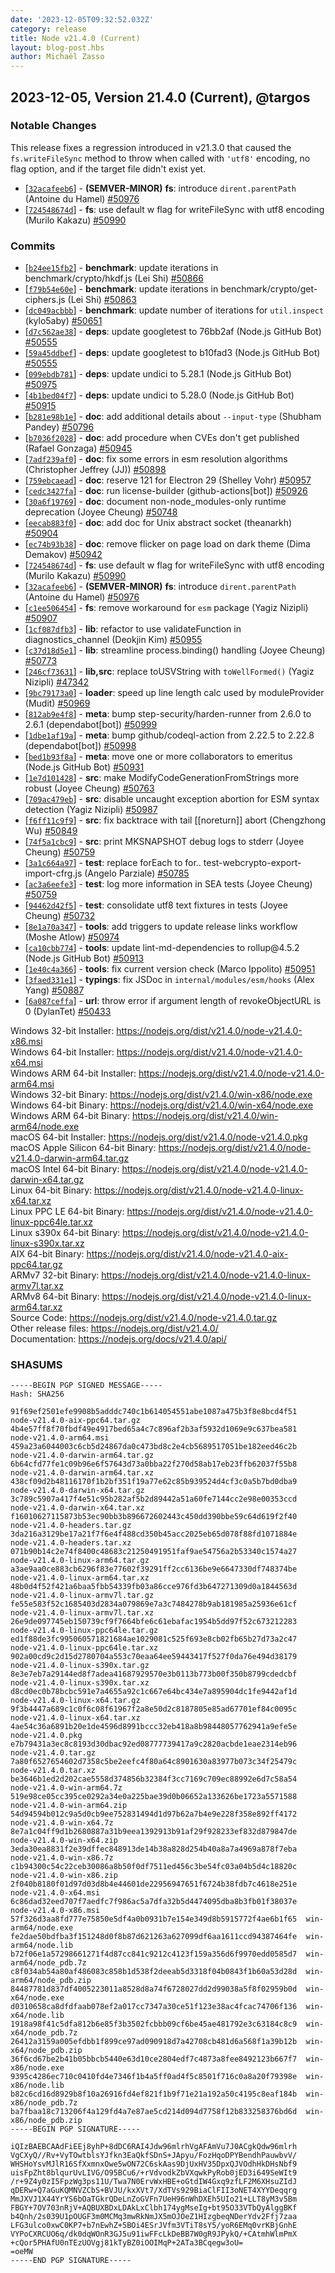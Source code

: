 ```yaml
---
date: '2023-12-05T09:32:52.032Z'
category: release
title: Node v21.4.0 (Current)
layout: blog-post.hbs
author: Michaël Zasso
---
```


## 2023-12-05, Version 21.4.0 (Current), @targos

### Notable Changes

This release fixes a regression introduced in v21.3.0 that caused the `fs.writeFileSync`
method to throw when called with `'utf8'` encoding, no flag option, and if the target file didn't exist yet.

- \[[`32acafeeb6`](https://github.com/nodejs/node/commit/32acafeeb6)] - **(SEMVER-MINOR)** **fs**: introduce `dirent.parentPath` (Antoine du Hamel) [#50976](https://github.com/nodejs/node/pull/50976)
- \[[`724548674d`](https://github.com/nodejs/node/commit/724548674d)] - **fs**: use default w flag for writeFileSync with utf8 encoding (Murilo Kakazu) [#50990](https://github.com/nodejs/node/pull/50990)

### Commits

- \[[`b24ee15fb2`](https://github.com/nodejs/node/commit/b24ee15fb2)] - **benchmark**: update iterations in benchmark/crypto/hkdf.js (Lei Shi) [#50866](https://github.com/nodejs/node/pull/50866)
- \[[`f79b54e60e`](https://github.com/nodejs/node/commit/f79b54e60e)] - **benchmark**: update iterations in benchmark/crypto/get-ciphers.js (Lei Shi) [#50863](https://github.com/nodejs/node/pull/50863)
- \[[`dc049acbbb`](https://github.com/nodejs/node/commit/dc049acbbb)] - **benchmark**: update number of iterations for `util.inspect` (kylo5aby) [#50651](https://github.com/nodejs/node/pull/50651)
- \[[`d7c562ae38`](https://github.com/nodejs/node/commit/d7c562ae38)] - **deps**: update googletest to 76bb2af (Node.js GitHub Bot) [#50555](https://github.com/nodejs/node/pull/50555)
- \[[`59a45ddbef`](https://github.com/nodejs/node/commit/59a45ddbef)] - **deps**: update googletest to b10fad3 (Node.js GitHub Bot) [#50555](https://github.com/nodejs/node/pull/50555)
- \[[`099ebdb781`](https://github.com/nodejs/node/commit/099ebdb781)] - **deps**: update undici to 5.28.1 (Node.js GitHub Bot) [#50975](https://github.com/nodejs/node/pull/50975)
- \[[`4b1bed04f7`](https://github.com/nodejs/node/commit/4b1bed04f7)] - **deps**: update undici to 5.28.0 (Node.js GitHub Bot) [#50915](https://github.com/nodejs/node/pull/50915)
- \[[`b281e98b1e`](https://github.com/nodejs/node/commit/b281e98b1e)] - **doc**: add additional details about `--input-type` (Shubham Pandey) [#50796](https://github.com/nodejs/node/pull/50796)
- \[[`b7036f2028`](https://github.com/nodejs/node/commit/b7036f2028)] - **doc**: add procedure when CVEs don't get published (Rafael Gonzaga) [#50945](https://github.com/nodejs/node/pull/50945)
- \[[`7adf239af0`](https://github.com/nodejs/node/commit/7adf239af0)] - **doc**: fix some errors in esm resolution algorithms (Christopher Jeffrey (JJ)) [#50898](https://github.com/nodejs/node/pull/50898)
- \[[`759ebcaead`](https://github.com/nodejs/node/commit/759ebcaead)] - **doc**: reserve 121 for Electron 29 (Shelley Vohr) [#50957](https://github.com/nodejs/node/pull/50957)
- \[[`cedc3427fa`](https://github.com/nodejs/node/commit/cedc3427fa)] - **doc**: run license-builder (github-actions\[bot]) [#50926](https://github.com/nodejs/node/pull/50926)
- \[[`30a6f19769`](https://github.com/nodejs/node/commit/30a6f19769)] - **doc**: document non-node_modules-only runtime deprecation (Joyee Cheung) [#50748](https://github.com/nodejs/node/pull/50748)
- \[[`eecab883f0`](https://github.com/nodejs/node/commit/eecab883f0)] - **doc**: add doc for Unix abstract socket (theanarkh) [#50904](https://github.com/nodejs/node/pull/50904)
- \[[`ec74b93b38`](https://github.com/nodejs/node/commit/ec74b93b38)] - **doc**: remove flicker on page load on dark theme (Dima Demakov) [#50942](https://github.com/nodejs/node/pull/50942)
- \[[`724548674d`](https://github.com/nodejs/node/commit/724548674d)] - **fs**: use default w flag for writeFileSync with utf8 encoding (Murilo Kakazu) [#50990](https://github.com/nodejs/node/pull/50990)
- \[[`32acafeeb6`](https://github.com/nodejs/node/commit/32acafeeb6)] - **(SEMVER-MINOR)** **fs**: introduce `dirent.parentPath` (Antoine du Hamel) [#50976](https://github.com/nodejs/node/pull/50976)
- \[[`c1ee506454`](https://github.com/nodejs/node/commit/c1ee506454)] - **fs**: remove workaround for `esm` package (Yagiz Nizipli) [#50907](https://github.com/nodejs/node/pull/50907)
- \[[`1cf087dfb3`](https://github.com/nodejs/node/commit/1cf087dfb3)] - **lib**: refactor to use validateFunction in diagnostics_channel (Deokjin Kim) [#50955](https://github.com/nodejs/node/pull/50955)
- \[[`c37d18d5e1`](https://github.com/nodejs/node/commit/c37d18d5e1)] - **lib**: streamline process.binding() handling (Joyee Cheung) [#50773](https://github.com/nodejs/node/pull/50773)
- \[[`246cf73631`](https://github.com/nodejs/node/commit/246cf73631)] - **lib,src**: replace toUSVString with `toWellFormed()` (Yagiz Nizipli) [#47342](https://github.com/nodejs/node/pull/47342)
- \[[`9bc79173a0`](https://github.com/nodejs/node/commit/9bc79173a0)] - **loader**: speed up line length calc used by moduleProvider (Mudit) [#50969](https://github.com/nodejs/node/pull/50969)
- \[[`812ab9e4f8`](https://github.com/nodejs/node/commit/812ab9e4f8)] - **meta**: bump step-security/harden-runner from 2.6.0 to 2.6.1 (dependabot\[bot]) [#50999](https://github.com/nodejs/node/pull/50999)
- \[[`1dbe1af19a`](https://github.com/nodejs/node/commit/1dbe1af19a)] - **meta**: bump github/codeql-action from 2.22.5 to 2.22.8 (dependabot\[bot]) [#50998](https://github.com/nodejs/node/pull/50998)
- \[[`bed1b93f8a`](https://github.com/nodejs/node/commit/bed1b93f8a)] - **meta**: move one or more collaborators to emeritus (Node.js GitHub Bot) [#50931](https://github.com/nodejs/node/pull/50931)
- \[[`1e7d101428`](https://github.com/nodejs/node/commit/1e7d101428)] - **src**: make ModifyCodeGenerationFromStrings more robust (Joyee Cheung) [#50763](https://github.com/nodejs/node/pull/50763)
- \[[`709ac479eb`](https://github.com/nodejs/node/commit/709ac479eb)] - **src**: disable uncaught exception abortion for ESM syntax detection (Yagiz Nizipli) [#50987](https://github.com/nodejs/node/pull/50987)
- \[[`f6ff11c9f9`](https://github.com/nodejs/node/commit/f6ff11c9f9)] - **src**: fix backtrace with tail \[\[noreturn]] abort (Chengzhong Wu) [#50849](https://github.com/nodejs/node/pull/50849)
- \[[`74f5a1cbc9`](https://github.com/nodejs/node/commit/74f5a1cbc9)] - **src**: print MKSNAPSHOT debug logs to stderr (Joyee Cheung) [#50759](https://github.com/nodejs/node/pull/50759)
- \[[`3a1c664a97`](https://github.com/nodejs/node/commit/3a1c664a97)] - **test**: replace forEach to for.. test-webcrypto-export-import-cfrg.js (Angelo Parziale) [#50785](https://github.com/nodejs/node/pull/50785)
- \[[`ac3a6eefe3`](https://github.com/nodejs/node/commit/ac3a6eefe3)] - **test**: log more information in SEA tests (Joyee Cheung) [#50759](https://github.com/nodejs/node/pull/50759)
- \[[`94462d42f5`](https://github.com/nodejs/node/commit/94462d42f5)] - **test**: consolidate utf8 text fixtures in tests (Joyee Cheung) [#50732](https://github.com/nodejs/node/pull/50732)
- \[[`8e1a70a347`](https://github.com/nodejs/node/commit/8e1a70a347)] - **tools**: add triggers to update release links workflow (Moshe Atlow) [#50974](https://github.com/nodejs/node/pull/50974)
- \[[`ca10cbb774`](https://github.com/nodejs/node/commit/ca10cbb774)] - **tools**: update lint-md-dependencies to rollup\@4.5.2 (Node.js GitHub Bot) [#50913](https://github.com/nodejs/node/pull/50913)
- \[[`1e40c4a366`](https://github.com/nodejs/node/commit/1e40c4a366)] - **tools**: fix current version check (Marco Ippolito) [#50951](https://github.com/nodejs/node/pull/50951)
- \[[`3faed331e1`](https://github.com/nodejs/node/commit/3faed331e1)] - **typings**: fix JSDoc in `internal/modules/esm/hooks` (Alex Yang) [#50887](https://github.com/nodejs/node/pull/50887)
- \[[`6a087ceffa`](https://github.com/nodejs/node/commit/6a087ceffa)] - **url**: throw error if argument length of revokeObjectURL is 0 (DylanTet) [#50433](https://github.com/nodejs/node/pull/50433)

Windows 32-bit Installer: https://nodejs.org/dist/v21.4.0/node-v21.4.0-x86.msi \
Windows 64-bit Installer: https://nodejs.org/dist/v21.4.0/node-v21.4.0-x64.msi \
Windows ARM 64-bit Installer: https://nodejs.org/dist/v21.4.0/node-v21.4.0-arm64.msi \
Windows 32-bit Binary: https://nodejs.org/dist/v21.4.0/win-x86/node.exe \
Windows 64-bit Binary: https://nodejs.org/dist/v21.4.0/win-x64/node.exe \
Windows ARM 64-bit Binary: https://nodejs.org/dist/v21.4.0/win-arm64/node.exe \
macOS 64-bit Installer: https://nodejs.org/dist/v21.4.0/node-v21.4.0.pkg \
macOS Apple Silicon 64-bit Binary: https://nodejs.org/dist/v21.4.0/node-v21.4.0-darwin-arm64.tar.gz \
macOS Intel 64-bit Binary: https://nodejs.org/dist/v21.4.0/node-v21.4.0-darwin-x64.tar.gz \
Linux 64-bit Binary: https://nodejs.org/dist/v21.4.0/node-v21.4.0-linux-x64.tar.xz \
Linux PPC LE 64-bit Binary: https://nodejs.org/dist/v21.4.0/node-v21.4.0-linux-ppc64le.tar.xz \
Linux s390x 64-bit Binary: https://nodejs.org/dist/v21.4.0/node-v21.4.0-linux-s390x.tar.xz \
AIX 64-bit Binary: https://nodejs.org/dist/v21.4.0/node-v21.4.0-aix-ppc64.tar.gz \
ARMv7 32-bit Binary: https://nodejs.org/dist/v21.4.0/node-v21.4.0-linux-armv7l.tar.xz \
ARMv8 64-bit Binary: https://nodejs.org/dist/v21.4.0/node-v21.4.0-linux-arm64.tar.xz \
Source Code: https://nodejs.org/dist/v21.4.0/node-v21.4.0.tar.gz \
Other release files: https://nodejs.org/dist/v21.4.0/ \
Documentation: https://nodejs.org/docs/v21.4.0/api/

### SHASUMS

```text
-----BEGIN PGP SIGNED MESSAGE-----
Hash: SHA256

91f69ef2501efe9908b5adddc740c1b614054551abe1087a475b3f8e8bcd4f51  node-v21.4.0-aix-ppc64.tar.gz
4b4e57ff8f70fbdf49e4917bed65a4c7c896af2b3af5932d1069e9c637bea581  node-v21.4.0-arm64.msi
459a23a6044003c6cb5d24867da0c473bd8c2e4cb5689517051be182eed46c2b  node-v21.4.0-darwin-arm64.tar.gz
6b64cfd77fe1c09b96e6f57643d73a0bba22f270d58ab17eb23ffb62037f55b8  node-v21.4.0-darwin-arm64.tar.xz
438cf09d2b48116170f1b2bf351f19a77e62c85b939524d4cf3c0a5b7bd0dba9  node-v21.4.0-darwin-x64.tar.gz
3c789c5907a417f4e51c95b282af5b2d89442a51a60fe7144cc2e98e00353ccd  node-v21.4.0-darwin-x64.tar.xz
f16010627115873b53ec90bb3b896672602443c450dd390bbe59c64d619f2f40  node-v21.4.0-headers.tar.gz
3da216a3129be17a21f7f6e4f488cd350b45acc2025eb65d078f88fd1071884e  node-v21.4.0-headers.tar.xz
071b90b14c2e74f8400c48683c21250491951faf9ae54756a2b53340c1574a27  node-v21.4.0-linux-arm64.tar.gz
a3ae9aa0ce883cb6296f83e77602f39291ff2cc6136be9e6647330df748374be  node-v21.4.0-linux-arm64.tar.xz
48b0d4f52f421a6baa5fbb54339fb03a86cce976fd3b647271309d0a1844563d  node-v21.4.0-linux-armv7l.tar.gz
fe55e583f52c1685403d2834a079869e7a3c7484278b9ab181985a25936e61cf  node-v21.4.0-linux-armv7l.tar.xz
26e9de097745eb150739cf9f7664bfe6c61ebafac1954b5dd97f52c673212283  node-v21.4.0-linux-ppc64le.tar.gz
ed1f88de3fc995060571821684ae1029081c525f693e8cb02fb65b27d73a2c47  node-v21.4.0-linux-ppc64le.tar.xz
902a00cd9c2d15d2780704a553c70eaa64ee59443417f527f0da76e494d38179  node-v21.4.0-linux-s390x.tar.gz
8e3e7eb7a29144ed8f7adea41687929570e3b0113b773b00f350b8799cdedcbf  node-v21.4.0-linux-s390x.tar.xz
d8cd0ec0b78bcbc591e7a4655a92c1c667e64bc434e7a895904dc1fe9442af1d  node-v21.4.0-linux-x64.tar.gz
9f3b4447a689c1c0f6c08f61967f2a8e50d2c8187805e85ad67701ef84c0095c  node-v21.4.0-linux-x64.tar.xz
4ae54c36a6891b20e1de4596d8991bccc32eb418a8b98448057762941a9efe5e  node-v21.4.0.pkg
e7b79431a3ec8c8193d30dbac92ed08777739417a9c2820acbde1eae2314eb96  node-v21.4.0.tar.gz
7a80f6527654602d7358c5be2eefc4f80a64c8901630a83977b073c34f25479c  node-v21.4.0.tar.xz
be3646b1ed2d202cae5558d374856b32384f3cc7169c709ec88992e6d7c58a54  node-v21.4.0-win-arm64.7z
519e98ce05cc395ce0292a34e0a225bae39d0b06652a133626be1723a5571588  node-v21.4.0-win-arm64.zip
54d94594b012c9a5d0cb9ee752831494d1d97b62a7b4e9e228f358e892ff4172  node-v21.4.0-win-x64.7z
8e7a1c04ff9d1b2680887a31b9eea1392913b91af29f928233ef832d879847de  node-v21.4.0-win-x64.zip
3eda30ea8831f2e39dffec848913de14b38a828d254b40a8a7a4969a878f7eba  node-v21.4.0-win-x86.7z
c1b94300c54c22ceb30086a8b50f0df7511ed456c3be54fc03a04b5d4c18820c  node-v21.4.0-win-x86.zip
2f040b8180f01d97d03d8b4e44601de22956947651f6724b38fdb7c4618e251e  node-v21.4.0-x64.msi
6c86dad32eed707f7aedfc7f986ac5a7dfa32b5d4474095dba8b3fb01f38037e  node-v21.4.0-x86.msi
57f326d3aa8fd777e75850e5df4a0b0931b7e154e349d8b5915772f4ae6b1f65  win-arm64/node.exe
fe2dae50bdfba3f151248d0f8b87d621263a627099df6aa1611ccd94387464fe  win-arm64/node.lib
b72f06e1a57298661271f4d87cc841c9212c4123f159a356d6f9970edd0585d7  win-arm64/node_pdb.7z
c8f034ab54a80af486083c858b1d538f2deeab5d3318f04b0843f1b60a53d28d  win-arm64/node_pdb.zip
84487781d837df4005223011a8528d8a74f6728027dd2d99038a5f8f02959b0d  win-x64/node.exe
d0310658ca8dfdfaab078ef2a017cc7347a30ce51f123e38ac4fcac74706f136  win-x64/node.lib
1918a98f41c5dfa812b6e85f3b3502fcbbb09cf6be45ae481792e3c63184c8c9  win-x64/node_pdb.7z
26412a3159a005efdbb1f899ce97ad090918d7a42708cb481d6a568f1a39b12b  win-x64/node_pdb.zip
36f6cd67be2b41b05bbcb5440e63d10ce2804edf7c4873a8fee8492123b667f7  win-x86/node.exe
9395c4286ec710c0410fd4e7346f1b4a5ff0ad4f5c8501f716c0a8a20f79398e  win-x86/node.lib
b82c6cd16d8929b8f10a26916fd4ef821f1b9f71e21a192a50c4195c8eaf184b  win-x86/node_pdb.7z
ba7fbaa18c713206f4a129fd4a7e87ae5cd214d094d7758f12b833258376bd6d  win-x86/node_pdb.zip
-----BEGIN PGP SIGNATURE-----

iQIzBAEBCAAdFiEEj8yhP+8dDC6RAI4Jdw96mlrhVgAFAmVu7J0ACgkQdw96mlrh
VgCXyQ//Rv+VyTOwtblsYJfkn3EaQkfSDnS+JApyu/FozHqoDPYBendhPauwbvV/
WHSHoYsvMJlR16SfXxmnxOwe5wON72C6skAas9DjUxHV35DpxQJVOdhHkDHsNbf9
uisFpZht8blqurUvLIVG/O95BCu6/+rVdvodkZbVXqwkPyRob0jED3i649SeWIt9
/r+9Z4y0zI5FpzWg3ps11U/Twa7N0ErvWxHBE+oGtdIW4Gxq9zfLF2M6XHsuZIdJ
qDERw+Q7aGuKQMNVZCbS+BVJU/kxXVt7/XdTVs929BiaClFII3oNET4XYYDeqqrg
MmJXVJ1X44YrYS6bOaTGkrQDeLnZoGVFn7UeH96nWhDXEh5UIo21+LLT8yM3v5Bm
FBGY+7OV703nRjV+AQBUXBDxLDAkLxClbh174ygMseIg+bt95O33VTbQyAlggBKf
b4Qnh/2s039U1pOUGF3m0MCMq3mwRkNmJX5mOJOeZ1HIzgbeqNDerYdv2Ffj7zaa
LFG3ulco0xwC0KP7+b7nEwhZ+5BOi4ESrJVfm3VTiT8sY5/yoR6EMq0vrKBjGnhE
VYPoCXRCUO6q/dk0dqWOnR3GJ5u91iwFFcLkDeBB7W0gR9JPykQ/+CAtmhWlmPmX
+cQor5PHAfU0nTEzUOVgj81kTyBZ0iOOIMqP+2ATa3BCqegw3oU=
=oeMW
-----END PGP SIGNATURE-----
```
